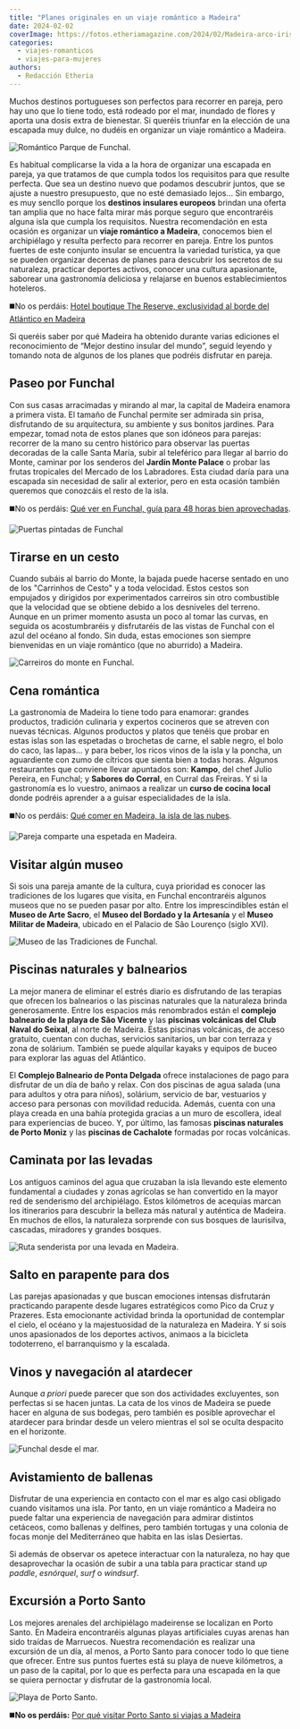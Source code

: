 ```yaml
---
title: "Planes originales en un viaje romántico a Madeira"
date: 2024-02-02
coverImage: https://fotos.etheriamagazine.com/2024/02/Madeira-arco-iris.jpg
categories: 
  - viajes-romanticos
  - viajes-para-mujeres
authors: 
  - Redacción Etheria
---
```


Muchos destinos portugueses son perfectos para recorrer en pareja, pero hay uno que lo 
tiene todo, está rodeado por el mar, inundado de flores y aporta una dosis extra de 
bienestar. Si queréis triunfar en la elección de una escapada muy dulce, no dudéis en 
organizar un viaje romántico a Madeira. 

![Romántico Parque de Funchal.](https://fotos.etheriamagazine.com/2024/02/Funchal-parque-madeira.jpg "Romántico Jardín Monte Palace de Funchal. © Pepa García")

Es habitual complicarse la vida a la hora de organizar una escapada en pareja, ya que 
tratamos de que cumpla todos los requisitos para que resulte perfecta. Que sea un 
destino nuevo que podamos descubrir juntos, que se ajuste a nuestro presupuesto, que no 
esté demasiado lejos… Sin embargo, es muy sencllo porque los **destinos insulares 
europeos** brindan una oferta tan amplia que no hace falta mirar más porque seguro que 
encontraréis alguna isla que cumpla los requisitos. Nuestra recomendación en esta 
ocasión es organizar un **viaje romántico a Madeira**, conocemos bien el archipiélago y 
resulta perfecto para recorrer en pareja. Entre los puntos fuertes de este conjunto 
insular se encuentra la variedad turística, ya que se pueden organizar decenas de planes 
para descubrir los secretos de su naturaleza, practicar deportes activos, conocer una 
cultura apasionante, saborear una gastronomía deliciosa y relajarse en buenos 
establecimientos hoteleros. 

◼️No os perdáis: [Hotel boutique The Reserve, exclusividad al borde del Atlántico en 
Madeira](https://etheriamagazine.com/2023/10/28/the-reserve-hotel-boutique-madeira/) 

Si queréis saber por qué Madeira ha obtenido durante varias ediciones el reconocimiento 
de “Mejor destino insular del mundo”, seguid leyendo y tomando nota de algunos de los 
planes que podréis disfrutar en pareja. 

## Paseo por Funchal

Con sus casas arracimadas y mirando al mar, la capital de Madeira enamora a primera 
vista. El tamaño de Funchal permite ser admirada sin prisa, disfrutando de su 
arquitectura, su ambiente y sus bonitos jardines. Para empezar, tomad nota de estos 
planes que son idóneos para parejas: recorrer de la mano su centro histórico para 
observar las puertas decoradas de la calle Santa María, subir al teleférico para llegar 
al barrio do Monte, caminar por los senderos del **Jardín Monte Palace** o probar las 
frutas tropicales del Mercado de los Labradores. Esta ciudad daría para una escapada sin 
necesidad de salir al exterior, pero en esta ocasión también queremos que conozcáis el 
resto de la isla. 

◼️No os perdáis: [Qué ver en Funchal, guía para 48 horas bien 
aprovechadas](https://etheriamagazine.com/2022/08/08/que-ver-funchal/). 

![Puertas pintadas de Funchal](https://fotos.etheriamagazine.com/2024/02/Funchal-Puertas-pintadas-676x1000.jpg "Puertas pintadas de Funchal. © Pepa García")

## Tirarse en un cesto

Cuando subáis al barrio do Monte, la bajada puede hacerse sentado en uno de los 
"Carrinhos de Cesto" y a toda velocidad. Estos cestos son empujados y dirigidos por 
experimentados carreiros sin otro combustible que la velocidad que se obtiene debido a 
los desniveles del terreno. Aunque en un primer momento asusta un poco al tomar las 
curvas, en seguida os acostumbraréis y disfrutaréis de las vistas de Funchal con el azul 
del océano al fondo. Sin duda, estas emociones son siempre bienvenidas en un viaje 
romántico (que no aburrido) a Madeira. 

![Carreiros do monte en Funchal.](https://fotos.etheriamagazine.com/2024/02/Funchal-carreiros-do-monte.jpg "Carreiros do monte en Funchal. © Pepa García")

## Cena romántica

La gastronomía de Madeira lo tiene todo para enamorar: grandes productos, tradición 
culinaria y expertos cocineros que se atreven con nuevas técnicas. Algunos productos y 
platos que tenéis que probar en estas islas son las espetadas o brochetas de carne, el 
sable negro, el bolo do caco, las lapas… y para beber, los ricos vinos de la isla y la 
poncha, un aguardiente con zumo de cítricos que sienta bien a todas horas. Algunos 
restaurantes que conviene llevar apuntados son: **Kampo**, del chef Julio Pereira, en 
Funchal; y **Sabores do Corral**, en Curral das Freiras. Y si la gastronomía es lo 
vuestro, animaos a realizar un **curso de cocina local** donde podréis aprender a a 
guisar especialidades de la isla. 

◼️No os perdáis: [Qué comer en Madeira, la isla de las 
nubes](https://etheriamagazine.com/2022/08/30/que-comer-en-madeira/). 

![Pareja comparte una espetada en Madeira.](https://fotos.etheriamagazine.com/2024/02/Madeira-romantica.jpg "Pareja comparte una espetada en Madeira. © Andre Carvalho")

## Visitar algún museo

Si sois una pareja amante de la cultura, cuya prioridad es conocer las tradiciones de 
los lugares que visita, en Funchal encontraréis algunos museos que no se pueden pasar 
por alto. Entre los imprescindibles están el **Museo de Arte Sacro**, el **Museo del 
Bordado y la Artesanía** y el **Museo Militar de Madeira**, ubicado en el Palacio de São 
Lourenço (siglo XVI). 

![Museo de las Tradiciones de Funchal.](https://fotos.etheriamagazine.com/2024/02/Funchal-museo.jpg "Museo de las Tradiciones de Funchal. © Pepa García")

## Piscinas naturales y balnearios

La mejor manera de eliminar el estrés diario es disfrutando de las terapias que ofrecen 
los balnearios o las piscinas naturales que la naturaleza brinda generosamente. Entre 
los espacios más renombrados están el **complejo balneario de la playa de São Vicente** 
y las **piscinas volcánicas del Club Naval do Seixal**, al norte de Madeira. Estas 
piscinas volcánicas, de acceso gratuito, cuentan con duchas, servicios sanitarios, un 
bar con terraza y zona de solárium. También se puede alquilar kayaks y equipos de buceo 
para explorar las aguas del Atlántico. 

El **Complejo Balneario de Ponta Delgada** ofrece instalaciones de pago para disfrutar 
de un día de baño y relax. Con dos piscinas de agua salada (una para adultos y otra para 
niños), solárium, servicio de bar, vestuarios y acceso para personas con movilidad 
reducida. Además, cuenta con una playa creada en una bahía protegida gracias a un muro 
de escollera, ideal para experiencias de buceo. Y, por último, las famosas **piscinas 
naturales de Porto Moniz** y las **piscinas de Cachalote** formadas por rocas 
volcánicas. 

## Caminata por las levadas

Los antiguos caminos del agua que cruzaban la isla llevando este elemento fundamental a 
ciudades y zonas agrícolas se han convertido en la mayor red de senderismo del 
archipiélago. Estos kilómetros de acequias marcan los itinerarios para descubrir la 
belleza más natural y auténtica de Madeira. En muchos de ellos, la naturaleza sorprende 
con sus bosques de laurisilva, cascadas, miradores y grandes bosques. 

![Ruta senderista por una levada en Madeira.](https://fotos.etheriamagazine.com/2024/02/Madeira-ruta-levada.jpg "Ruta senderista por una levada en Madeira. © Pepa García")

## Salto en parapente para dos

Las parejas apasionadas y que buscan emociones intensas disfrutarán practicando 
parapente desde lugares estratégicos como Pico da Cruz y Prazeres. Esta emocionante 
actividad brinda la oportunidad de contemplar el cielo, el océano y la majestuosidad de 
la naturaleza en Madeira. Y si sois unos apasionados de los deportes activos, animaos a 
la bicicleta todoterreno, el barranquismo y la escalada. 

## Vinos y navegación al atardecer

Aunque _a priori_ puede parecer que son dos actividades excluyentes, son perfectas si se 
hacen juntas. La cata de los vinos de Madeira se puede hacer en alguna de sus bodegas, 
pero también es posible aprovechar el atardecer para brindar desde un velero mientras el 
sol se oculta despacito en el horizonte. 

![Funchal desde el mar.](https://fotos.etheriamagazine.com/2024/02/Madeira-arco-iris.jpg "Funchal desde el mar. © Pepa García")

## Avistamiento de ballenas

Disfrutar de una experiencia en contacto con el mar es algo casi obligado cuando 
visitamos una isla. Por tanto, en un viaje romántico a Madeira no puede faltar una 
experiencia de navegación para admirar distintos cetáceos, como ballenas y delfines, 
pero también tortugas y una colonia de focas monje del Mediterráneo que habita en las 
islas Desiertas. 

Si además de observar os apetece interactuar con la naturaleza, no hay que desaprovechar 
la ocasión de subir a una tabla para practicar stand _up paddle_, _esnórquel_, _surf_ o 
_windsurf_. 

## Excursión a Porto Santo

Los mejores arenales del archipiélago madeirense se localizan en Porto Santo. En Madeira 
encontraréis algunas playas artificiales cuyas arenas han sido traídas de Marruecos. 
Nuestra recomendación es realizar una excursión de un día, al menos, a Porto Santo para 
conocer todo lo que tiene que ofrecer. Entre sus puntos fuertes está su playa de nueve 
kilómetros, a un paso de la capital, por lo que es perfecta para una escapada en la que 
se quiera pernoctar y disfrutar de la gastronomía local. 

![Playa de Porto Santo.](https://fotos.etheriamagazine.com/2024/02/Porto-Santo-playa-.jpg "Playa de Porto Santo. © Pepa García")

◼️**No os perdáis:** [Por qué visitar Porto Santo si viajas a 
Madeira](https://etheriamagazine.com/2019/02/05/que-ver-porto-santo-madeira/)
